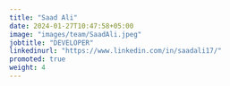 ```yaml
---
title: "Saad Ali"
date: 2024-01-27T10:47:58+05:00
image: "images/team/SaadAli.jpeg"
jobtitle: "DEVELOPER"
linkedinurl: "https://www.linkedin.com/in/saadali17/"
promoted: true
weight: 4
---
```

